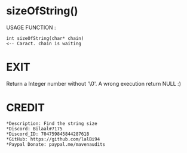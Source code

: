 # sizeOfString()
USAGE FUNCTION :<br/>

```
int sizeOfString(char* chain)                                            <-- Caract. chain is waiting
```

# EXIT  
Return a Integer number without '\0'.
A wrong execution return NULL :)

# CREDIT
    *Description: Find the string size 
    *Discord: Bilaal#7175
    *Discord_ID: 704759845844287618
    *GitHub: https://github.com/lalBi94
    *Paypal Donate: paypal.me/mavenaudits
